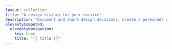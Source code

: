 ```yaml
---
layout: collection
title: "A design history for your service"
description: "Document and share design decisions. Create a permanent record of how your service has developed over time."
eleventyComputed:
  eleventyNavigation:
    key: home
    title: "{{ title }}"
---
```

